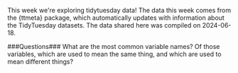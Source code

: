 This week we're exploring tidytuesday data! The data this week comes from the {ttmeta} package, which automatically updates with information about the TidyTuesday datasets. The data shared here was compiled on 2024-06-18.

###Questions###
What are the most common variable names? Of those variables, which are used to mean the same thing, and which are used to mean different things?

